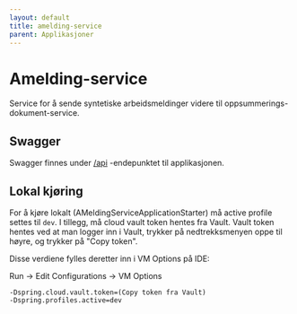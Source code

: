 ```yaml
---
layout: default
title: amelding-service
parent: Applikasjoner
---
```

# Amelding-service
Service for å sende syntetiske arbeidsmeldinger videre til oppsummerings-dokument-service.

## Swagger
Swagger finnes under [/api](https://testnav-amelding-service.dev.intern.nav.no/swagger) -endepunktet til applikasjonen.

## Lokal kjøring
For å kjøre lokalt (AMeldingServiceApplicationStarter) må active profile settes til `dev`. I tillegg, må cloud vault token
hentes fra Vault. Vault token hentes ved at man logger inn i Vault, trykker på nedtrekksmenyen oppe til høyre, og
trykker på "Copy token".

Disse verdiene fylles deretter inn i VM Options på IDE:

Run -> Edit Configurations -> VM Options

```
-Dspring.cloud.vault.token=(Copy token fra Vault)
-Dspring.profiles.active=dev
```